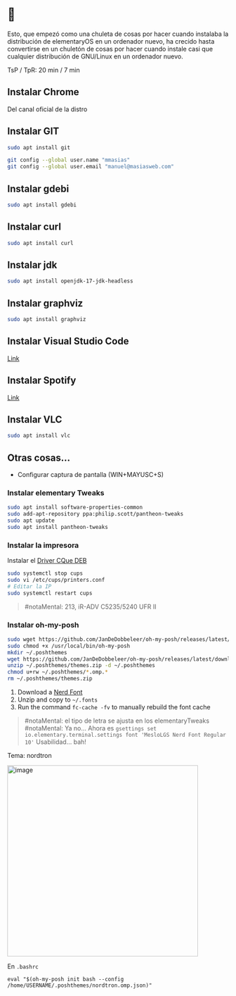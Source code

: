 # :robot:

Esto, que empezó como una chuleta de cosas por hacer cuando instalaba la distribución de elementaryOS en un ordenador nuevo, ha crecido hasta convertirse en un chuletón de cosas por hacer cuando instale casi que cualquier distribución de GNU/Linux en un ordenador nuevo.

TsP / TpR: 20 min / 7 min

## Instalar Chrome

Del canal oficial de la distro 

## Instalar GIT

```bash
sudo apt install git

git config --global user.name "mmasias"
git config --global user.email "manuel@masiasweb.com"

```

## Instalar gdebi

```bash
sudo apt install gdebi
```

## Instalar curl

```bash
sudo apt install curl
```

## Instalar jdk

```bash
sudo apt install openjdk-17-jdk-headless
```

## Instalar graphviz

```bash
sudo apt install graphviz
```

## Instalar Visual Studio Code

[Link](https://code.visualstudio.com/)

## Instalar Spotify

[Link](https://www.spotify.com/es/download/linux/)

## Instalar VLC

```bash
sudo apt install vlc
```

## Otras cosas...

* Configurar captura de pantalla (WIN+MAYUSC+S)

### Instalar elementary Tweaks

```bash
sudo apt install software-properties-common
sudo add-apt-repository ppa:philip.scott/pantheon-tweaks
sudo apt update
sudo apt install pantheon-tweaks
```

### Instalar la impresora

Instalar el [Driver CQue DEB](https://www.canon.es/support/products/imagerunner/imagerunner-advance-c5235i.html?type=drivers&driverdetailid=tcm:86-1894069&os=linux%20%2864-bit%29&language=es)

```bash
sudo systemctl stop cups
sudo vi /etc/cups/printers.conf
# Editar la IP
sudo systemctl restart cups
```

> #notaMental: 213, iR-ADV C5235/5240 UFR II


### Instalar oh-my-posh

```bash
sudo wget https://github.com/JanDeDobbeleer/oh-my-posh/releases/latest/download/posh-linux-amd64 -O /usr/local/bin/oh-my-posh
sudo chmod +x /usr/local/bin/oh-my-posh
mkdir ~/.poshthemes
wget https://github.com/JanDeDobbeleer/oh-my-posh/releases/latest/download/themes.zip -O ~/.poshthemes/themes.zip
unzip ~/.poshthemes/themes.zip -d ~/.poshthemes
chmod u+rw ~/.poshthemes/*.omp.*
rm ~/.poshthemes/themes.zip

```

1. Download a [Nerd Font](http://nerdfonts.com/)
1. Unzip and copy to ```~/.fonts```
1. Run the command ```fc-cache -fv``` to manually rebuild the font cache


> #notaMental: el tipo de letra se ajusta en los elementaryTweaks
> #notaMental: Ya no... Ahora es ```gsettings set io.elementary.terminal.settings font 'MesloLGS Nerd Font Regular 10'```
> Usabilidad... bah!

Tema: nordtron

<img width="434" alt="image" src="https://user-images.githubusercontent.com/8528047/215170894-5f288539-7a31-45c2-b4fb-bd557a14e3b5.png">

En ```.bashrc```
```
eval "$(oh-my-posh init bash --config /home/USERNAME/.poshthemes/nordtron.omp.json)"
```
